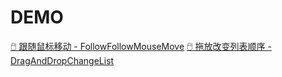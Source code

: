 # DEMO

[🖱️ 跟随鼠标移动 - FollowFollowMouseMove](./src/demo/FollowMouseMove/FollowMouseMove.md)
[🖱️ 拖放改变列表顺序 - DragAndDropChangeList](./src/demo/FollowMouseMove/DragAndDropChangeList.md)